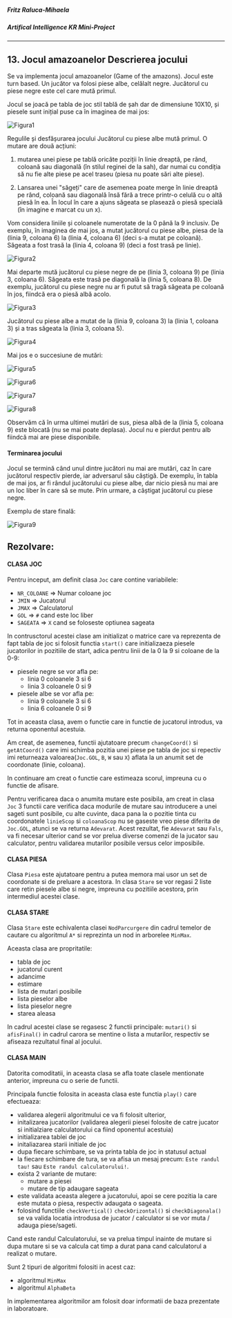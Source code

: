 ##### Fritz Raluca-Mihaela
##### Artifical Intelligence KR Mini-Project

---

## 13. Jocul amazoanelor Descrierea jocului
    
Se va implementa jocul amazoanelor (Game of the amazons). Jocul este turn based. Un jucător va folosi piese albe, celălalt negre. Jucătorul cu piese negre este cel care mută primul.  

Jocul se joacă pe tabla de joc stil tablă de șah dar de dimensiune 10X10, și piesele sunt inițial puse ca în imaginea
de mai jos:

![Figura1](images/fig1.jpg)  

Regulile și desfășurarea jocului Jucătorul cu piese albe mută primul. O mutare are două acțiuni:   

1. mutarea unei piese pe tablă oricâte poziții în linie dreaptă, pe rând, coloană sau diagonală (în stilul reginei de la sah), dar numai cu condiția să nu fie alte piese pe acel traseu (piesa nu poate sări alte piese).  

2. Lansarea unei "săgeți" care de asemenea poate merge în linie dreaptă pe rând, coloană sau diagonală însă fără a trece printr-o celulă cu o altă piesă în ea. În locul în care a ajuns săgeata se plasează o piesă specială (în imagine e marcat cu un x).  
   
Vom considera liniile și coloanele numerotate de la 0 până la 9 inclusiv.
De exemplu, în imaginea de mai jos, a mutat jucătorul cu piese albe, piesa de la (linia 9, coloana 6) la (linia 4, coloana 6) (deci s-a mutat pe coloană). Săgeata a fost trasă la (linia 4, coloana 9) (deci a fost trasă pe linie).  

![Figura2](images/fig2.jpg)   

Mai departe mută jucătorul cu piese negre de pe (linia 3, coloana 9) pe (linia 3, coloana 6). Săgeata este trasă pe diagonală la (linia 5, coloana 8). De exemplu, jucătorul cu piese negre nu ar fi putut să tragă săgeata pe coloană în jos, fiindcă era o piesă albă acolo.   

![Figura3](images/fig3.jpg)  

Jucătorul cu piese albe a mutat de la (linia 9, coloana 3) la (linia 1, coloana 3) și a tras săgeata la (linia 3, coloana 5).  

![Figura4](images/fig4.jpg)   

Mai jos e o succesiune de mutări:  

![Figura5](images/fig5.jpg)  

![Figura6](images/fig6.jpg)  

![Figura7](images/fig7.jpg)  

![Figura8](images/fig8.jpg)  

Observăm că în urma ultimei mutări de sus, piesa albă de la (linia 5, coloana 9) este blocată (nu se mai poate deplasa). Jocul nu e pierdut pentru alb fiindcă mai are piese disponibile.

#### Terminarea jocului

Jocul se termină când unul dintre jucători nu mai are mutări, caz în care jucătorul respectiv pierde, iar adversarul său câștigă. De exemplu, în tabla de mai jos, ar fi rândul jucătorului cu piese albe, dar nicio piesă nu mai are un loc liber în care să se mute. Prin urmare, a câștigat jucătorul cu piese negre.  

Exemplu de stare finală:  

![Figura9](images/fig9.jpg)

## Rezolvare:

#### CLASA JOC
Pentru inceput, am definit clasa `Joc` care contine variabilele:
- `NR_COLOANE` => Numar coloane joc
- `JMIN` => Jucatorul
- `JMAX` => Calculatorul
- `GOL` => `#` cand este loc liber 
- `SAGEATA` => `X` cand se foloseste optiunea sageata

In contrusctorul acestei clase am initializat o matrice care va reprezenta de fapt tabla de joc si folosit functia `start()` care initializaeza piesele jucatorilor in pozitiile de start, adica pentru linii de la 0 la 9 si 
coloane de la 0-9:
- piesele negre se vor afla pe:
  - linia 0 coloanele 3 si 6
  - linia 3 coloanele 0 si 9
- piesele albe se vor afla pe:
  - linia 9 coloanele 3 si 6
  - linia 6 coloanele 0 si 9

Tot in aceasta clasa, avem o functie care in functie de jucatorul introdus, va returna oponentul acestuia.

Am creat, de asemenea, functii ajutatoare precum `changeCoord()` si `getAtCoord()` care imi schimba pozitia unei piese pe tabla de joc si repectiv imi returneaza valoarea(`Joc.GOL`, `B`, `W` sau `X`) aflata la un anumit set de coordonate (linie, coloana).  

In continuare am creat o functie care estimeaza scorul, impreuna cu o functie de afisare.

Pentru verificarea daca o anumita mutare este posibila, am creat in clasa `Joc` 3 functii care verifica daca modurile de mutare sau introducere a unei sageti sunt posibile, cu alte cuvinte, daca pana la o pozitie tinta cu coordonatele `linieScop` si `coloanaScop` nu se gaseste vreo piese diferita de `Joc.GOL`, atunci se va returna `Adevarat`. Acest rezultat, fie `Adevarat` sau `Fals`, va fi necesar ulterior cand se vor prelua diverse comenzi de la jucator sau calculator, pentru validarea mutarilor posibile versus celor imposibile.  

#### CLASA PIESA
Clasa `Piesa` este ajutatoare pentru a putea memora mai usor un set de coordonate si de preluare a acestora. In clasa `Stare` se vor regasi 2 liste care retin piesele albe si negre, impreuna cu pozitiile acestora, prin intermediul acestei clase.

#### CLASA STARE
Clasa `Stare` este echivalenta clasei `NodParcurgere` din cadrul temelor de cautare cu algoritmul `A*` si reprezinta un nod in arborelee `MinMax`.  

Aceasta clasa are propritatile:
- tabla de joc
- jucatorul curent
- adancime
- estimare
- lista de mutari posibile
- lista pieselor albe
- lista pieselor negre
- starea aleasa

In cadrul acestei clase se regasesc 2 functii principale: `mutari()` si `afisFinal()` in cadrul carora se mentine o lista a mutarilor, respectiv se afiseaza rezultatul final al jocului.

#### CLASA MAIN 
Datorita comoditatii, in aceasta clasa se afla toate clasele mentionate anterior, impreuna cu o serie de functii.

Principala functie folosita in aceasta clasa este functia `play()` care efectueaza:
- validarea alegerii algoritmului ce va fi folosit ulterior,
- initalizarea jucatorilor (validarea alegerii piesei folosite de catre jucator si initialziare calculatorului ca fiind oponentul acestuia)  
- initializarea tablei de joc
- initaliazarea starii initiale de joc
- dupa fiecare schimbare, se va printa tabla de joc in statusul actual
- la fiecare schimbare de tura, se va afisa un mesaj precum: `Este randul tau!` sau `Este randul calculatorului!`.
- exista 2 variante de mutare: 
  - mutare a piesei
  - mutare de tip adaugare sageata
- este validata aceasta alegere a jucatorului, apoi se cere pozitia la care este mutata o piesa, respectiv adaugata o sageata.
- folosind functiile `checkVertical()` `checkOrizontal()` si `checkDiagonala()` se va valida locatia introdusa de jucator / calculator si se vor muta / adauga piese/sageti.

Cand este randul Calculatorului, se va prelua timpul inainte de mutare si dupa mutare si se va calcula cat timp a durat pana cand calculatorul a realizat o mutare.  

Sunt 2 tipuri de algoritmi folositi in acest caz: 
- algoritmul `MinMax`
- algoritmul `AlphaBeta`

In implementarea algoritmilor am folosit doar informatii de baza prezentate in laboratoare.